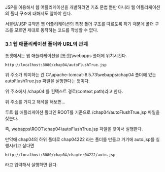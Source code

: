 JSP를 이용해서 웹 어플리케이션을 개발하려면 기초 문법 뿐만 아니라 웹 어플리케이션의 폴더 구조에 대해서도 알아야 한다. 

서블릿/JSP 규약은 웹 어플리케이션의 특정 폴더 구조를 따르도록 하기 때문에 폴더 구조를 모르면 제대로 동작하는 코드를 작성할 수 없다.

### 3.1 웹 애플리케이션 폴더와 URL의 관계 

톰캣에서는 웹 애플리케이션을 [톰캣]\webapps 폴더에 위치시킨다.

```
http://localhost:8080/chap04/autoFlushTrue.jsp
```

위 주소가 의미하는 건 C:\apache-tomcat-8.5.73\webapps\chap04 폴더에 있는 autoFlushTrue.jsp 파일을 실행한다는 뜻이다. 

위 주소에서 /chap04 를 컨텍스트 경로(context path)라고 한다. 

위 주소를 가지고 해석을 해보면...

루트 웹 애플리케이션 폴더인 ROOT를 기준으로 /chap04/autoFlushTrue.jsp 파일을 찾는다. 

즉, webapps\ROOT\chap04\autoFlushTrue.jsp 파일을 찾아서 실행한다.

만약에 chap04의 하위 폴더로 chap04222 라는 폴더를 만들고 거기에 auto.jsp를 실행시키고 싶다면
```
http://localhost:8080/chap04/chapter04222/auto.jsp
```

라고 입력해서 실행하면 된다. 

